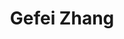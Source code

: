 ---
# Display name
title: Gefei Zhang

# Full Name (for SEO)
first_name: Gefei
last_name: Zhang

# Is this the primary user of the site?
superuser: false

# Role/position
role: PhD Student (2024 Summer)

# Organizations/Affiliations
organizations:
  - name: Zhejiang University of Technology
    url: ''

external_link:

# Highlight the author in author lists? (true/false)
highlight_name: false

# Organizational groups that you belong to (for People widget)
#   Set this to `[]` or comment out if you are not using People widget.
user_groups:
  - Visiting Students

start_date: 052024
---